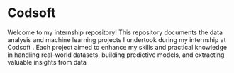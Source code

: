 # Codsoft
Welcome to my internship repository! This repository documents the data analysis and machine learning projects I undertook during my internship at Codsoft . Each project aimed to enhance my skills and practical knowledge in handling real-world datasets, building predictive models, and extracting valuable insights from data
